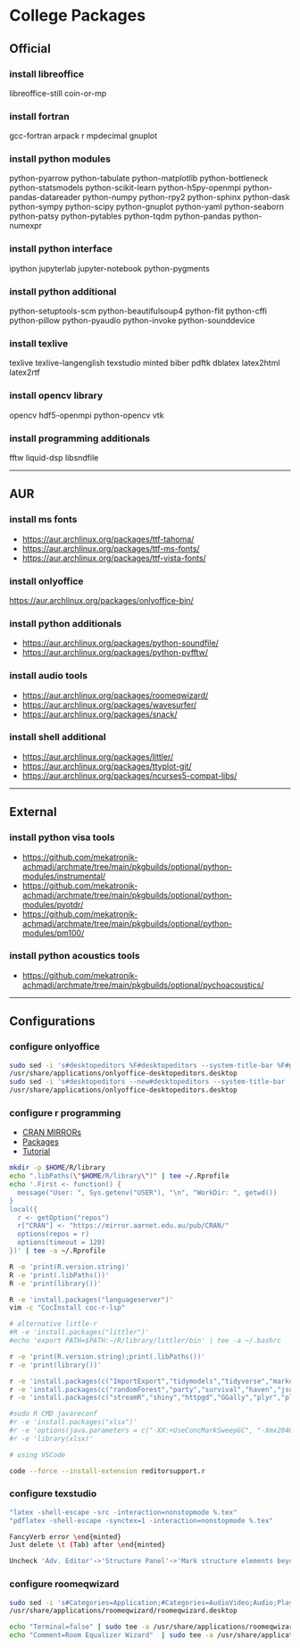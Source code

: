 # College Packages

## Official

### install libreoffice

libreoffice-still coin-or-mp

### install fortran

gcc-fortran arpack
r mpdecimal gnuplot

### install python modules

python-pyarrow
python-tabulate
python-matplotlib
python-bottleneck
python-statsmodels
python-scikit-learn
python-h5py-openmpi
python-pandas-datareader
python-numpy python-rpy2
python-sphinx python-dask
python-sympy python-scipy
python-gnuplot python-yaml
python-seaborn python-patsy
python-pytables python-tqdm
python-pandas python-numexpr

### install python interface

ipython jupyterlab
jupyter-notebook
python-pygments

### install python additional

python-setuptools-scm
python-beautifulsoup4
python-flit python-cffi
python-pillow python-pyaudio
python-invoke python-sounddevice

### install texlive

texlive texlive-langenglish
texstudio minted biber pdftk
dblatex latex2html latex2rtf

### install opencv library

opencv hdf5-openmpi
python-opencv vtk

### install programming additionals

fftw liquid-dsp libsndfile

--------------------------------------------------------------------------------

## AUR

### install ms fonts

- https://aur.archlinux.org/packages/ttf-tahoma/
- https://aur.archlinux.org/packages/ttf-ms-fonts/
- https://aur.archlinux.org/packages/ttf-vista-fonts/

### install onlyoffice

https://aur.archlinux.org/packages/onlyoffice-bin/

### install python additionals

- https://aur.archlinux.org/packages/python-soundfile/
- https://aur.archlinux.org/packages/python-pyfftw/

### install audio tools

- https://aur.archlinux.org/packages/roomeqwizard/
- https://aur.archlinux.org/packages/wavesurfer/
- https://aur.archlinux.org/packages/snack/

### install shell additional

- https://aur.archlinux.org/packages/littler/
- https://aur.archlinux.org/packages/ttyplot-git/
- https://aur.archlinux.org/packages/ncurses5-compat-libs/

--------------------------------------------------------------------------------

## External

### install python visa tools

- https://github.com/mekatronik-achmadi/archmate/tree/main/pkgbuilds/optional/python-modules/instrumental/
- https://github.com/mekatronik-achmadi/archmate/tree/main/pkgbuilds/optional/python-modules/pyotdr/
- https://github.com/mekatronik-achmadi/archmate/tree/main/pkgbuilds/optional/python-modules/pm100/

### install python acoustics tools

- https://github.com/mekatronik-achmadi/archmate/tree/main/pkgbuilds/optional/pychoacoustics/

--------------------------------------------------------------------------------

## Configurations

### configure onlyoffice

```sh
sudo sed -i 's#desktopeditors %F#desktopeditors --system-title-bar %F#g' \
/usr/share/applications/onlyoffice-desktopeditors.desktop
sudo sed -i 's#desktopeditors --new#desktopeditors --system-title-bar --new#g' \
/usr/share/applications/onlyoffice-desktopeditors.desktop
```

### configure r programming

- [CRAN MIRRORs](https://cran.r-project.org/mirrors.html)
- [Packages](https://support.posit.co/hc/en-us/articles/201057987-Quick-list-of-useful-R-packages)
- [Tutorial](https://www.tutorialspoint.com/r/index.htm)

```sh
mkdir -p $HOME/R/library
echo ".libPaths(\"$HOME/R/library\")" | tee ~/.Rprofile
echo '.First <- function() {
  message("User: ", Sys.getenv("USER"), "\n", "WorkDir: ", getwd())
}
local({
  r <- getOption("repos")
  r["CRAN"] <- "https://mirror.aarnet.edu.au/pub/CRAN/"
  options(repos = r)
  options(timeout = 120)
})' | tee -a ~/.Rprofile

R -e 'print(R.version.string)'
R -e 'print(.libPaths())'
R -e 'print(library())'

R -e 'install.packages("languageserver")'
vim -c "CocInstall coc-r-lsp"

# alternative little-r
#R -e 'install.packages("littler")'
#echo 'export PATH=$PATH:~/R/library/littler/bin' | tee -a ~/.bashrc
```

```sh
r -e 'print(R.version.string);print(.libPaths())'
r -e 'print(library())'

r -e 'install.packages(c("ImportExport","tidymodels","tidyverse","markdown"))'
r -e 'install.packages(c("randomForest","party","survival","haven","jsonlite"))'
r -e 'install.packages(c("streamR","shiny","httpgd","GGally","plyr","plotrix"))'

#sudo R CMD javareconf
#r -e 'install.packages("xlsx")'
#r -e 'options(java.parameters = c("-XX:+UseConcMarkSweepGC", "-Xmx2048m"))'
#r -e 'library(xlsx)'
```

```sh
# using VSCode

code --force --install-extension reditorsupport.r
```

### configure texstudio

```sh
"latex -shell-escape -src -interaction=nonstopmode %.tex"
"pdflatex -shell-escape -synctex=1 -interaction=nonstopmode %.tex"
```

```sh
FancyVerb error \end{minted}
Just delete \t (Tab) after \end{minted}
```

```sh
Uncheck 'Adv. Editor'->'Structure Panel'->'Mark structure elements beyond \end{document}'
```

### configure roomeqwizard

```sh
sudo sed -i 's#Categories=Application;#Categories=AudioVideo;Audio;Player;#g' \
/usr/share/applications/roomeqwizard/roomeqwizard.desktop

echo "Terminal=false" | sudo tee -a /usr/share/applications/roomeqwizard/roomeqwizard.desktop
echo "Comment=Room Equalizer Wizard"  | sudo tee -a /usr/share/applications/roomeqwizard/roomeqwizard.desktop
```
